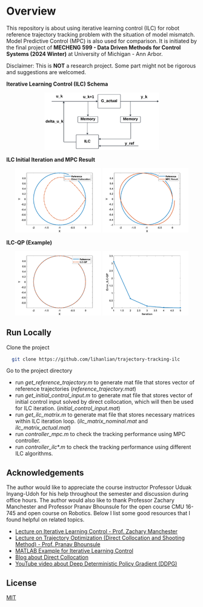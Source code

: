 
# Overview

This repository is about using iterative learning control (ILC) for robot reference trajectory tracking problem with the situation of model mismatch. Model Predictive Control (MPC) is also used for comparison. It is initiated by the final project of **MECHENG 599 - Data Driven Methods for Control Systems (2024 Winter)** at University of Michigan - Ann Arbor.

Disclaimer: This is **NOT** a research project. Some part might not be rigorous and suggestions are welcomed.

**Iterative Learning Control (ILC) Schema**
<!-- ![ILC Block Diagram](https://github.com/lihanlian/trajectory-tracking-ilc/blob/main/figs/ilc-block-diagram.png) -->
<p align="center">
  <img alt="Image 1" src="https://github.com/lihanlian/trajectory-tracking-ilc/blob/main/figs/ilc-block-diagram.png" width="60%" />
</p>

**ILC Initial Iteration and MPC Result**
<!-- ![ilc-qp](https://github.com/lihanlian/trajectory-tracking-ilc/blob/main/figs/trajectory_after_ilc-qp.png) -->
<p align="center">
  <img alt="Image 1" src="https://github.com/lihanlian/trajectory-tracking-ilc/blob/main/figs/trajectory_before_ilc.png" width="45%" />
  <img alt="Image 2" src="https://github.com/lihanlian/trajectory-tracking-ilc/blob/main/figs/trajectory_after_mpc-2d.png" width="45%" />
</p>

**ILC-QP (Example)**
<!-- ![ilc-qp](https://github.com/lihanlian/trajectory-tracking-ilc/blob/main/figs/trajectory_after_ilc-qp.png) -->
<p align="center">
  <img alt="Image 1" src="https://github.com/lihanlian/trajectory-tracking-ilc/blob/main/figs/trajectory_after_ilc-qp.png" width="45%" />
  <img alt="Image 2" src="https://github.com/lihanlian/trajectory-tracking-ilc/blob/main/figs/error_convergence_ilc-qp.png" width="45%" />
</p>

## Run Locally

Clone the project

```bash
  git clone https://github.com/lihanlian/trajectory-tracking-ilc
```

Go to the project directory
 - run _get_reference_trajectory.m_ to generate mat file that stores vector of reference trajectories (_reference_trajectory.mat_)
 - run _get_initial_control_input.m_ to generate mat file that stores vector of initial control input solved by direct collocation, which will then be used for ILC iteration. (_initial_control_input.mat_)
 - run _get_ilc_matrix.m_ to generate mat file that stores necessary matrices within ILC iteration loop. (_ilc_matrix_nominal.mat_ and _ilc_matrix_actual.mat_)
 - run _controller_mpc.m_ to check the tracking performance using MPC controller.
 - run _controller_ilc_*._m_ to check the tracking performance using different ILC algorithms.


## Acknowledgements
The author would like to appreciate the course instructor Professor Uduak Inyang-Udoh for his help throughout the semester and discussion during office hours. The author would also like to thank Professor Zachary Manchester and Professor Pranav Bhounsule for the open course CMU 16-745 and open course on Robotics. Below I list some good resources that I found helpful on related topics.
 - [Lecture on Iterative Learning Control - Prof. Zachary Manchester](https://www.youtube.com/watch?v=JXZbrzJiUo4&list=PLZnJoM76RM6KugDT9sw5zhAmqKnGeoLRa&index=29)
 - [Lecture on Trajectory Optimization (Direct Collocation and Shooting Method) - Prof. Pranav Bhounsule](https://github.com/matiassingers/awesome-readme)
 - [MATLAB Example for Iterative Learning Control](https://www.mathworks.com/help/slcontrol/ug/model-free-iterative-learning-control-of-siso-system.html)
 - [Blog about Direct Collocation](https://sam.pfrommer.us/tutorial-direct-collocation-trajectory-optimization-with-matlab)
- [YouTube video about Deep Deterministic Policy Gradient (DDPG)](https://www.youtube.com/watch?v=oydExwuuUCw&t=282s&ab_channel=AylwinWei)


## License

[MIT](https://github.com/lihanlian/trajectory-tracking-ilc/blob/main/LICENSE)